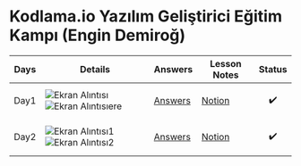 # Kodlama.io Yazılım Geliştirici Eğitim Kampı (Engin Demiroğ)



|  Days      | Details              | Answers |Lesson Notes|Status|
|------------|----------------------|---------|------------|------|
|    Day1    |![Ekran Alıntısı](https://user-images.githubusercontent.com/80968031/198366078-f48ef5fd-ac78-4f32-a75d-8200ea0d4e13.PNG)![Ekran Alıntısıere](https://user-images.githubusercontent.com/80968031/198367485-efd3a940-7706-4fde-98da-6eddd54d6570.PNG)|[Answers](https://github.com/Enummethod/Kodlama.io_YazilimGelistiriciEgitimKampi_EnginDemirog/tree/main/Day1)|[Notion](https://phrygian-sauce-eba.notion.site/Day-1-be5e16acc0dc41a1a17e24715bf66d48)|<p align="center">:heavy_check_mark:|
|    Day2    |![Ekran Alıntısı1](https://user-images.githubusercontent.com/80968031/201371212-2b2db803-8f07-49ed-9df3-279f1d8745a5.PNG)![Ekran Alıntısı2](https://user-images.githubusercontent.com/80968031/201371926-75e55117-b02b-4d50-b459-65a35f21ce94.PNG)|[Answers](https://github.com/Enummethod/Kodlama.io_YazilimGelistiriciEgitimKampi_EnginDemirog/tree/main/Day2)|[Notion](https://phrygian-sauce-eba.notion.site/Day-2-e3b9aee3e1fd40ca8d1c0bd0bddff2a5)|<p align="center">:heavy_check_mark:|



